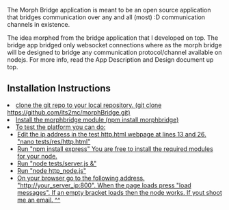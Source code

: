 The Morph Bridge application is meant to be an open source application that bridges communication over any and all (most) :D communication channels in existence.

The idea morphed from the bridge application that I developed on top. The bridge app bridged only websocket connections where as the morph bridge will be designed to bridge any communication protocol/channel available on nodejs.
For more info, read the App Description and Design document up top.  

<h2>Installation Instructions</h2>
<u>
	<li>clone the git repo to your local repository. (git clone https://github.com/its2mc/morphBridge.git)</li>
	<li>Install the morphbridge module (npm install morphbridge)</li>
	<li>To test the platform you can do:
	<ul>
		<li>Edit the ip address in the test http.html webpage at lines 13 and 26. "nano tests/res/http.html"</li>
		<li>Run "npm install express" You are free to install the required modules for your node.</li>
		<li>Run "node tests/server.js &"</li>
		<li>Run "node http_node.js"</li>
		<li>On your browser go to the following address. "http://your_server_ip:800". When the page loads press "load messages". If an empty bracket loads then the node works. If yout shoot me an email. ^^ </li>
	</ul>
	</li>
</u>